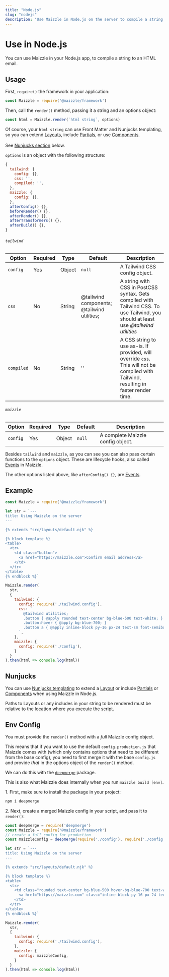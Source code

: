 ```yaml
---
title: "Node.js"
slug: "nodejs"
description: "Use Maizzle in Node.js on the server to compile a string to an HTML email, styled with Tailwind CSS"
---
```


# Use in Node.js

You can use Maizzle in your Node.js app, to compile a string to an HTML email.

## Usage

First, `require()` the framework in your application:

```js
const Maizzle = require('@maizzle/framework')
```

Then, call the `render()` method, passing it a string and an options object:

```js
const html = Maizzle.render(`html string`, options)
```

<div class="bg-gray-100 border-l-4 border-gradient-b-ocean-light p-4 mb-4 text-md" role="alert">
  <div class="text-gray-600">Of course, your <code class="shiki-inline">html string</code> can use Front Matter and Nunjucks templating, so you can extend <a href="/docs/layouts/">Layouts</a>, include <a href="/docs/partials/">Partials</a>, or use <a href="/docs/components/">Components</a>. 
  <br><br>See <a href="#nunjucks">Nunjucks section</a> below.</div>
</div>

`options` is an object with the following structure:

```js
{
  tailwind: {
    config: {},
    css: '',
    compiled: '',
  },
  maizzle: {
    config: {},
  },
  afterConfig() {},
  beforeRender() {},
  afterRender() {},
  afterTransformers() {},
  afterBuild() {},
}
```

###### `tailwind`

| Option | Required | Type | Default | Description |
| --- | --- | --- | --- | --- |
| `config` | Yes | Object | `null` | A Tailwind CSS config object. |
| `css` | No | String | @tailwind components; @tailwind utilities; | A string with CSS in PostCSS syntax. Gets compiled with Tailwind CSS. To use Tailwind, you should at least use _@tailwind utilities_ |
| `compiled` | No | String | '' | A CSS string to use as-is. If provided, will override `css`. This will not be compiled with Tailwind, resulting in faster render time. |

###### `maizzle`

| Option | Required | Type | Default | Description |
| --- | --- | --- | --- | --- |
| `config` | Yes | Object | `null` | A complete Maizzle config object. |

Besides `tailwind` and `maizzle`, as you can see you can also pass certain functions to the `options` object. These are lifecycle hooks, also called [Events](/docs/events/) in Maizzle.

<div class="bg-gray-100 border-l-4 border-gradient-b-ocean-light p-4 mb-4 text-md" role="alert">
  <div class="text-gray-600">The other options listed above, like <code class="shiki-inline">afterConfig() {}</code>, are <a href="/docs/events/">Events</a>.</div>
</div>

## Example

```js
const Maizzle = require('@maizzle/framework')

let str = `---
title: Using Maizzle on the server
---

{% extends "src/layouts/default.njk" %}

{% block template %}
<table>
  <tr>
    <td class="button">
      <a href="https://maizzle.com">Confirm email address</a>
    </td>
  </tr>
</table>
{% endblock %}`

Maizzle.render(
  str,
  {
    tailwind: {
      config: require('./tailwind.config'),
      css: `
        @tailwind utilities;
        .button { @apply rounded text-center bg-blue-500 text-white; }
        .button:hover { @apply bg-blue-700; }
        .button a { @apply inline-block py-16 px-24 text-sm font-semibold no-underline text-white; }
      `,
    },
    maizzle: {
      config: require('./config'),
    }
  }
).then(html => console.log(html))
```

## Nunjucks

You can use [Nunjucks templating](https://mozilla.github.io/nunjucks/templating.html) to extend a [Layout](/docs/layouts/) or include [Partials](/docs/partials/) or [Components](/docs/components/) when using Maizzle in Node.js.

<div class="bg-gray-100 border-l-4 border-gradient-b-red-dark p-4 mb-4 text-md" role="alert">
  <div class="text-gray-600">Paths to Layouts or any includes in your string to be rendered must be relative to the location where you execute the script.</div>
</div>

## Env Config

You must provide the `render()` method with a _full_ Maizzle config object.

This means that if you want to use the default `config.production.js` that Maizzle comes with (which only contains options that need to be different from the base config), 
you need to first merge it with the base `config.js` and provide _that_ in the options object of the `render()` method.

We can do this with the [`deepmerge`](https://www.npmjs.com/package/deepmerge) package.

<div class="bg-gray-100 border-l-4 border-gradient-b-ocean-light p-4 mb-4 text-md" role="alert">
  <div class="text-gray-600">This is also what Maizzle does internally when you run <code class="shiki-inline">maizzle build [env]</code>.</div>
</div>

1\. First, make sure to install the package in your project:

```sh
npm i deepmerge
```

2\. Next, create a merged Maizzle config in your script, and pass it to `render()`:

```js
const deepmerge = require('deepmerge')
const Maizzle = require('@maizzle/framework')
// create a full config for production
const maizzleConfig = deepmerge(require('./config'), require('./config.production'))

let str = `---
title: Using Maizzle on the server
---

{% extends "src/layouts/default.njk" %}

{% block template %}
<table>
  <tr>
    <td class="rounded text-center bg-blue-500 hover-bg-blue-700 text-white">
      <a href="https://maizzle.com" class="inline-block py-16 px-24 text-sm font-semibold no-underline text-white">Confirm email address</a>
    </td>
  </tr>
</table>
{% endblock %}`

Maizzle.render(
  str,
  {
    tailwind: {
      config: require('./tailwind.config'),
    },
    maizzle: {
      config: maizzleConfig,
    }
  }
).then(html => console.log(html))
```
